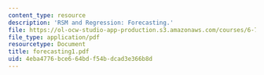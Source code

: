 ```yaml
---
content_type: resource
description: 'RSM and Regression: Forecasting.'
file: https://ol-ocw-studio-app-production.s3.amazonaws.com/courses/6-780-semiconductor-manufacturing-spring-2003/4eba4776bce664bdf54bdcad3e366b8d_forecasting1.pdf
file_type: application/pdf
resourcetype: Document
title: forecasting1.pdf
uid: 4eba4776-bce6-64bd-f54b-dcad3e366b8d
---
```

